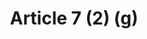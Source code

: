 ---
title: "Article 7 (2) (g)"
draft: false
exceptions:
- info53g
memberstates:
- CY
score: 0
compensation:
- 
remarks: |
 


link: "http://www.cylaw.org/nomoi/enop/non-ind/1976_1_59/full.html"
---